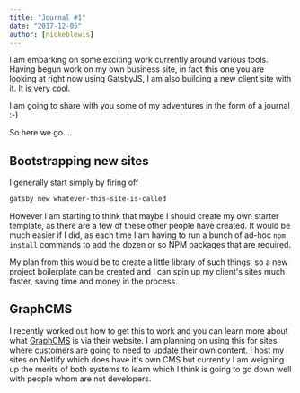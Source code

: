 ```yaml
---
title: "Journal #1"
date: "2017-12-05"
author: [nickeblewis]
---
```


I am embarking on some exciting work currently around various tools. Having begun work on my own business site, in fact this one you are looking at right now using GatsbyJS, I am also building a new client site with it. It is very cool.

I am going to share with you some of my adventures in the form of a journal :-)

So here we go....

## Bootstrapping new sites

I generally start simply by firing off

``` bash
gatsby new whatever-this-site-is-called
```

However I am starting to think that maybe I should create my own starter template, as there are a few of these other people have created. It would be much easier if I did, as each time I am having to run a bunch of ad-hoc ```npm install``` commands to add the dozen or so NPM packages that are required.

My plan from this would be to create a little library of such things, so a new project boilerplate can be created and I can spin up my client's sites much faster, saving time and money in the process.

## GraphCMS

I recently worked out how to get this to work and you can learn more about what [GraphCMS](http://www.graphcms.com) is via their website. I am planning on using this for sites where customers are going to need to update their own content. I host my sites on Netlify which does have it's own CMS but currently I am weighing up the merits of both systems to learn which I think is going to go down well with people whom are not developers.